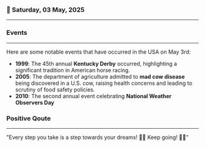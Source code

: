 ### 📅 Saturday, 03 May, 2025
------
### Events
------
Here are some notable events that have occurred in the USA on May 3rd:

- **1999**: The 45th annual **Kentucky Derby** occurred, highlighting a significant tradition in American horse racing.
- **2005**: The department of agriculture admitted to **mad cow disease** being discovered in a U.S. cow, raising health concerns and leading to scrutiny of food safety policies.
- **2010**: The second annual event celebrating **National Weather Observers Day**
### Positive Qoute
------
"Every step you take is a step towards your dreams! 🌟💪 Keep going! 🚀✨"
